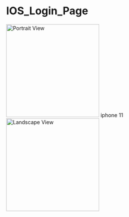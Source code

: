 # IOS_Login_Page


<img src="https://user-images.githubusercontent.com/77487432/106153387-7fb48580-61a4-11eb-95f7-46270c1a0d1e.PNG"  alt="Portrait View" width="250">
iphone 11
<img src="https://user-images.githubusercontent.com/77487432/106153539-a96dac80-61a4-11eb-8259-b261963fe98d.PNG"  alt="Landscape View" width="250">

